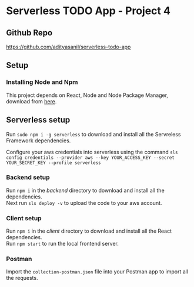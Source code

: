 # Serverless TODO App - Project 4

## Github Repo

<https://github.com/adityasanil/serverless-todo-app>

## Setup

### Installing Node and Npm

This project depends on React, Node and Node Package Manager, download from [here](https://nodejs.org/en/download/).

## Serverless setup

Run `sudo npm i -g serverless` to download and install all the Servreless Framework dependencies.

Configure your aws credentials into serverless using the command `sls config credentials --provider aws --key YOUR_ACCESS_KEY --secret YOUR_SECRET_KEY --profile serverless`

### Backend setup

Run `npm i` in the _backend_ directory to download and install all the dependencies.\
Next run `sls deploy -v` to upload the code to your aws account.

### Client setup

Run `npm i` in the _client_ directory to download and install all the React dependencies.\
Run `npm start` to run the local frontend server.

### Postman

Import the `collection-postman.json` file into your Postman app to import all the requests.

